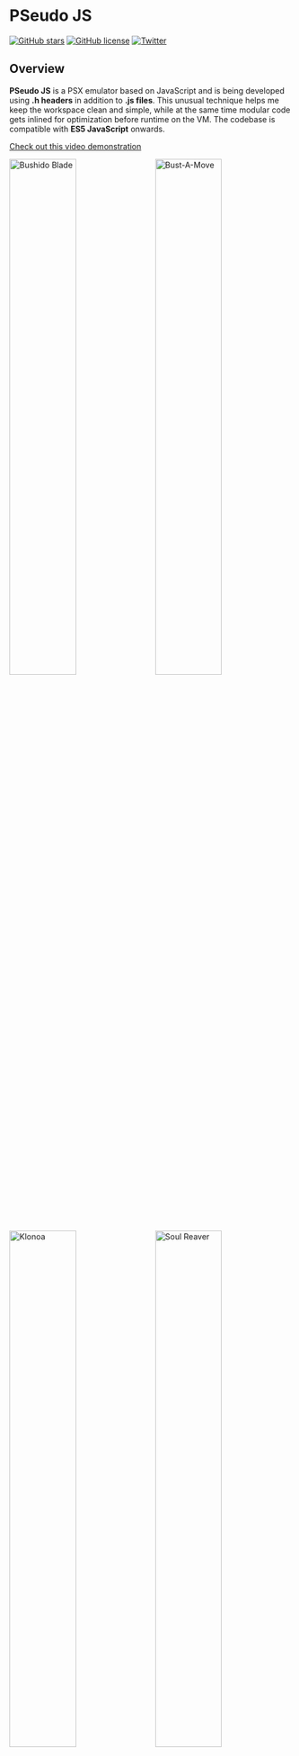 <h1>PSeudo JS</h1>

[![GitHub stars](https://img.shields.io/github/stars/dkoluris/pseudo-js.svg?style=flat-square)](https://github.com/dkoluris/pseudo-js/stargazers) [![GitHub license](https://img.shields.io/github/license/dkoluris/pseudo-js.svg?style=flat-square)](https://github.com/dkoluris/pseudo-js/blob/master/LICENSE) [![Twitter](https://img.shields.io/twitter/url/https/github.com/dkoluris/pseudo-js.svg?style=social)](https://twitter.com/intent/tweet?text=Wow:&url=https%3A%2F%2Fgithub.com%2Fdkoluris%2Fpseudo-js)

<h2>Overview</h2>

**PSeudo JS** is a PSX emulator based on JavaScript and is being developed using **.h headers** in addition to **.js files**. This unusual technique helps me keep the workspace clean and simple, while at the same time modular code gets inlined for optimization before runtime on the VM. The codebase is compatible with **ES5 JavaScript** onwards.

<a href="https://www.youtube.com/watch?v=dGA6fzY5bmI">Check out this video demonstration</a>

<img alt="Bushido Blade" src="https://raw.githubusercontent.com/dkoluris/pseudo-js/master/res/bushido-blade.jpg" width="48.5%"/><img alt="Bust-A-Move" src="https://raw.githubusercontent.com/dkoluris/pseudo-js/master/res/bust-a-move.jpg" width="48.5%" align="right"/>

<img alt="Klonoa" src="https://raw.githubusercontent.com/dkoluris/pseudo-js/master/res/klonoa-1.jpg" width="48.5%"/><img alt="Soul Reaver" src="https://raw.githubusercontent.com/dkoluris/pseudo-js/master/res/soul-reaver-1.jpg" width="48.5%" align="right"/>

<h2>Live Build</h2>

https://naden.co/pseudo

<h2>Completion</h2>

Here's a list with the overall progress of the emulator, broken down in distinct parts.
* `95% -> CPU Mips R3000A`
* `90% -> DMA`
* `85% -> Mem IO`
* `85% -> Movie Decoder`
* `80% -> Interrupts`
* `75% -> CD Decoder`
* `70% -> GPU Primitives & Commands`
* `65% -> GPU Textures`
* `60% -> Audio`
* `60% -> GTE`
* `55% -> Rootcounters`
* `25% -> Serial IO`
* `10% -> XA Audio`

<img alt="Smash Court Tennis 3" src="https://raw.githubusercontent.com/dkoluris/pseudo-js/master/res/smash-court.jpg" width="48.5%"/><img alt="Tenchu" src="https://raw.githubusercontent.com/dkoluris/pseudo-js/master/res/tenchu.jpg" width="48.5%" align="right"/>

**PSeudo JS** can load some commercial games, but speed and overall experience is mediocre at best. The emulator is quite inaccurate on timing and this is crucial most of the time. Also, for quite some time I will keep working on it with the provided slow CPU Interpreter. An attempt for speedup will be made later on with a **JavaScript Tracer**.

<img alt="Gran Turismo 2" src="https://raw.githubusercontent.com/dkoluris/pseudo-js/master/res/turismo-2.jpg" width="48.5%"/><img alt="Klonoa" src="https://raw.githubusercontent.com/dkoluris/pseudo-js/master/res/klonoa-3.jpg" width="48.5%" align="right"/>

<h2>Compile / Build</h2>

**PSeudo JS** makes usage of `Clang` compiler to build. In order to build **PSeudo JS**, just run the `build` command on the terminal. You need to run this project from a localhost server like **Apache**. You must also include a valid **BIOS** file like `scph1001.bin` in the `bios` folder in order to test it. I will not provide information on how and where to find this.

<h2>License</h2>

Open-source under [Apache 2.0 license](https://www.apache.org/licenses/LICENSE-2.0).
